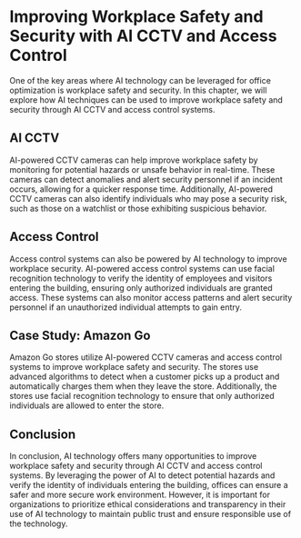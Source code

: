 Improving Workplace Safety and Security with AI CCTV and Access Control
=========================================================================================================================

One of the key areas where AI technology can be leveraged for office optimization is workplace safety and security. In this chapter, we will explore how AI techniques can be used to improve workplace safety and security through AI CCTV and access control systems.

AI CCTV
-------

AI-powered CCTV cameras can help improve workplace safety by monitoring for potential hazards or unsafe behavior in real-time. These cameras can detect anomalies and alert security personnel if an incident occurs, allowing for a quicker response time. Additionally, AI-powered CCTV cameras can also identify individuals who may pose a security risk, such as those on a watchlist or those exhibiting suspicious behavior.

Access Control
--------------

Access control systems can also be powered by AI technology to improve workplace security. AI-powered access control systems can use facial recognition technology to verify the identity of employees and visitors entering the building, ensuring only authorized individuals are granted access. These systems can also monitor access patterns and alert security personnel if an unauthorized individual attempts to gain entry.

Case Study: Amazon Go
---------------------

Amazon Go stores utilize AI-powered CCTV cameras and access control systems to improve workplace safety and security. The stores use advanced algorithms to detect when a customer picks up a product and automatically charges them when they leave the store. Additionally, the stores use facial recognition technology to ensure that only authorized individuals are allowed to enter the store.

Conclusion
----------

In conclusion, AI technology offers many opportunities to improve workplace safety and security through AI CCTV and access control systems. By leveraging the power of AI to detect potential hazards and verify the identity of individuals entering the building, offices can ensure a safer and more secure work environment. However, it is important for organizations to prioritize ethical considerations and transparency in their use of AI technology to maintain public trust and ensure responsible use of the technology.
